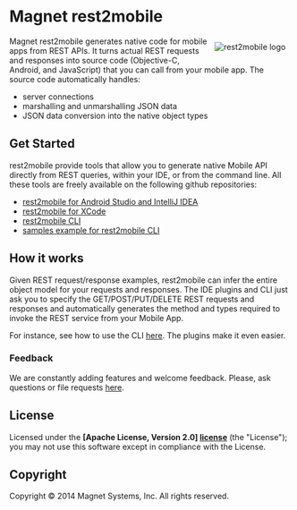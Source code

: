 # Magnet rest2mobile
<img style="margin:10px" src="http://developer.magnet.com/tmp/img/logo_r2m_main.png"
 alt="rest2mobile logo" title="rest2mobile" align="right" />

Magnet rest2mobile generates native code for mobile apps from REST APIs. It turns actual REST requests and responses into source code (Objective-C, Android, and JavaScript) that you can call from your mobile app. The source code automatically handles:

* server connections
* marshalling and unmarshalling JSON data
* JSON data conversion into the native object types


## Get Started

rest2mobile provide tools that allow you to generate native Mobile API directly from REST queries, within your IDE, or from the command line. All these tools are freely available on the following github repositories:

* [rest2mobile for Android Studio and IntelliJ IDEA](https://github.com/magnetsystems/r2m-plugin-android)
* [rest2mobile for XCode](https://github.com/magnetsystems/r2m-plugin-ios)
* [rest2mobile CLI](https://github.com/magnetsystems/r2m-cli)
* [samples example for rest2mobile CLI](https://github.com/magnetsystems/r2m-examples)


## How it works

Given REST request/response examples, rest2mobile can infer the entire object model for your requests and responses. The IDE plugins and CLI just ask you to specify the GET/POST/PUT/DELETE REST requests and responses and automatically generates the method and types required to invoke the REST service from your Mobile App.

For instance, see how to use the CLI [here](https://github.com/magnetsystems/r2m-cli/blob/master/README.md).
The plugins make it even easier.

### Feedback

We are constantly adding features and welcome feedback. 
Please, ask questions or file requests [here](https://github.com/magnetsystems/rest2mobile/issues).

## License

Licensed under the **[Apache License, Version 2.0] [license]** (the "License");
you may not use this software except in compliance with the License.

## Copyright

Copyright © 2014 Magnet Systems, Inc. All rights reserved.

[website]: http://developer.magnet.com
[techdoc]: https://github.com/magnetsystems/rest2mobile/wiki
[r2m-plugin-android]:https://github.com/magnetsystems/r2m-plugin-android/
[r2m-plugin-ios]:https://github.com/magnetsystems/r2m-plugin-ios/
[r2m-cli]:https://github.com/magnetsystems/r2m-cli/
[license]: http://www.apache.org/licenses/LICENSE-2.0


